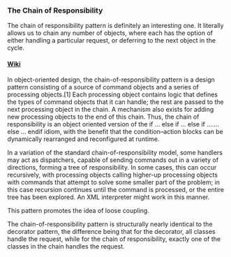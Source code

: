 ###  The Chain of Responsibility 

The chain of responsibility pattern is definitely an interesting one. It literally allows us to chain any number of objects, where each has the option of either handling a particular request, or deferring to the next object in the cycle.

#### [Wiki](https://en.wikipedia.org/wiki/Chain-of-responsibility_pattern)

In object-oriented design, the chain-of-responsibility pattern is a design pattern consisting of a source of command objects and a series of processing objects.[1] Each processing object contains logic that defines the types of command objects that it can handle; the rest are passed to the next processing object in the chain. A mechanism also exists for adding new processing objects to the end of this chain. Thus, the chain of responsibility is an object oriented version of the if ... else if ... else if ....... else ... endif idiom, with the benefit that the condition–action blocks can be dynamically rearranged and reconfigured at runtime.

In a variation of the standard chain-of-responsibility model, some handlers may act as dispatchers, capable of sending commands out in a variety of directions, forming a tree of responsibility. In some cases, this can occur recursively, with processing objects calling higher-up processing objects with commands that attempt to solve some smaller part of the problem; in this case recursion continues until the command is processed, or the entire tree has been explored. An XML interpreter might work in this manner.

This pattern promotes the idea of loose coupling.

The chain-of-responsibility pattern is structurally nearly identical to the decorator pattern, the difference being that for the decorator, all classes handle the request, while for the chain of responsibility, exactly one of the classes in the chain handles the request.
